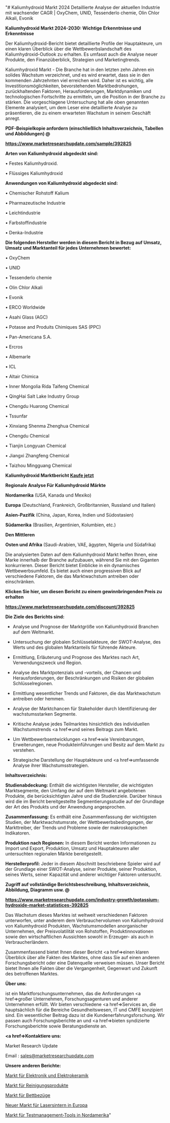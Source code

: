 "# Kaliumhydroxid Markt 2024 Detaillierte Analyse der aktuellen Industrie mit wachsender CAGR | OxyChem, UNID, Tessenderlo chemie, Olin Chlor Alkali, Evonik

<strong>Kaliumhydroxid Markt 2024-2030: Wichtige Erkenntnisse und Erkenntnisse</strong>

Der Kaliumhydroxid-Bericht bietet detaillierte Profile der Hauptakteure, um einen klaren Überblick über die Wettbewerbslandschaft des Kaliumhydroxid-Outlook zu erhalten. Es umfasst auch die Analyse neuer Produkte, den Finanzüberblick, Strategien und Marketingtrends.

Kaliumhydroxid Markt - Die Branche hat in den letzten zehn Jahren ein solides Wachstum verzeichnet, und es wird erwartet, dass sie in den kommenden Jahrzehnten viel erreichen wird. Daher ist es wichtig, alle Investitionsmöglichkeiten, bevorstehenden Marktbedrohungen, zurückhaltenden Faktoren, Herausforderungen, Marktdynamiken und technologischen Fortschritte zu ermitteln, um die Position in der Branche zu stärken. Die vorgeschlagene Untersuchung hat alle oben genannten Elemente analysiert, um dem Leser eine detaillierte Analyse zu präsentieren, die zu einem erwarteten Wachstum in seinem Geschäft anregt.



<strong><b>PDF-Beispielkopie anfordern (einschließlich Inhaltsverzeichnis, Tabellen und Abbildungen) @ </b></strong>

<strong><a href=https://www.marketresearchupdate.com/sample/392825>

<strong>https://www.marketresearchupdate.com/sample/392825</u></a></strong></strong>



<strong>Arten von Kaliumhydroxid abgedeckt sind:</strong>

• Festes Kaliumhydroxid.

• Flüssiges Kaliumhydroxid



<strong>Anwendungen von Kaliumhydroxid abgedeckt sind:</strong>

• Chemischer Rohstoff Kalium

• Pharmazeutische Industrie

• Leichtindustrie

• Farbstoffindustrie

• Denka-Industrie



<strong>Die folgenden Hersteller werden in diesem Bericht in Bezug auf Umsatz, Umsatz und Marktanteil für jedes Unternehmen bewertet:</strong>

• OxyChem

• UNID

• Tessenderlo chemie

• Olin Chlor Alkali

• Evonik

• ERCO Worldwide

• Asahi Glass (AGC)

• Potasse and Produits Chimiques SAS (PPC)

• Pan-Americana S.A.

• Ercros

• Albemarle

• ICL

• Altair Chimica

• Inner Mongolia Rida Taifeng Chemical

• QingHai Salt Lake Industry Group

• Chengdu Huarong Chemical

• Tssunfar

• Xinxiang Shenma Zhenghua Chemical

• Chengdu Chemical

• Tianjin Longyuan Chemical

• Jiangxi Zhangfeng Chemical

• Taizhou Mingguang Chemical



<strong>Kaliumhydroxid Marktbericht <a href=https://www.marketresearchupdate.com/buynow/392825>Kaufe jetzt</a></strong>



<strong>Regionale Analyse Für Kaliumhydroxid Märkte</strong>



<strong>Nordamerika</strong> (USA, Kanada und Mexiko)



<strong>Europa</strong> (Deutschland, Frankreich, Großbritannien, Russland und Italien)



<strong>Asien-Pazifik</strong> (China, Japan, Korea, Indien und Südostasien)



<strong>Südamerika</strong> (Brasilien, Argentinien, Kolumbien, etc.)



<strong>Den Mittleren</strong> 

<strong>Osten und Afrika</strong> (Saudi-Arabien, VAE, ägypten, Nigeria und Südafrika)

Die analysierten Daten auf dem Kaliumhydroxid Markt helfen Ihnen, eine Marke innerhalb der Branche aufzubauen, während Sie mit den Giganten konkurrieren. Dieser Bericht bietet Einblicke in ein dynamisches Wettbewerbsumfeld. Es bietet auch einen progressiven Blick auf verschiedene Faktoren, die das Marktwachstum antreiben oder einschränken.



<strong>Klicken Sie hier, um diesen Bericht zu einem gewinnbringenden Preis zu erhalten
</strong>

<strong><a href=https://www.marketresearchupdate.com/discount/392825>https://www.marketresearchupdate.com/discount/392825</b></u></strong></a>



<strong>Die Ziele des Berichts sind:</strong>

- Analyse und Prognose der Marktgröße von Kaliumhydroxid Branchen auf dem Weltmarkt.

- Untersuchung der globalen Schlüsselakteure, der SWOT-Analyse, des Werts und des globalen Marktanteils für führende Akteure.

- Ermittlung, Erläuterung und Prognose des Marktes nach Art, Verwendungszweck und Region.

- Analyse des Marktpotenzials und -vorteils, der Chancen und Herausforderungen, der Beschränkungen und Risiken der globalen Schlüsselregionen.

- Ermittlung wesentlicher Trends und Faktoren, die das Marktwachstum antreiben oder hemmen.

- Analyse der Marktchancen für Stakeholder durch Identifizierung der wachstumsstarken Segmente.

- Kritische Analyse jedes Teilmarktes hinsichtlich des individuellen Wachstumstrends <a href=>und</a> seines Beitrags zum Markt.

- Um Wettbewerbsentwicklungen <a href=>wie</a> Vereinbarungen, Erweiterungen, neue Produkteinführungen und Besitz auf dem Markt zu verstehen.

- Strategische Darstellung der Hauptakteure und <a href=>umfas</a>sende Analyse ihrer Wachstumsstrategien.



<strong>Inhaltsverzeichnis:</strong>



<strong>Studienabdeckung:</strong> Enthält die wichtigsten Hersteller, die wichtigsten Marktsegmente, den Umfang der auf dem Weltmarkt angebotenen Produkte, die berücksichtigten Jahre und die Studienziele. Darüber hinaus wird die im Bericht bereitgestellte Segmentierungsstudie auf der Grundlage der Art des Produkts und der Anwendung angesprochen.



<strong>Zusammenfassung:</strong> Es enthält eine Zusammenfassung der wichtigsten Studien, der Marktwachstumsrate, der Wettbewerbsbedingungen, der Markttreiber, der Trends und Probleme sowie der makroskopischen Indikatoren.



<strong>Produktion nach Regionen:</strong> In diesem Bericht werden Informationen zu Import und Export, Produktion, Umsatz und Hauptakteuren aller untersuchten regionalen Märkte bereitgestellt.



<strong>Herstellerprofil:</strong> Jeder in diesem Abschnitt beschriebene Spieler wird auf der Grundlage einer SWOT-Analyse, seiner Produkte, seiner Produktion, seines Werts, seiner Kapazität und anderer wichtiger Faktoren untersucht.



<strong><b>Zugriff auf vollständige Berichtsbeschreibung, Inhaltsverzeichnis, Abbildung, Diagramm usw. @ </b></strong>

<strong><a href=https://www.marketresearchupdate.com/industry-growth/potassium-hydroxide-market-statistices-392825>https://www.marketresearchupdate.com/industry-growth/potassium-hydroxide-market-statistices-392825</a></strong>

Das Wachstum dieses Marktes ist weltweit verschiedenen Faktoren unterworfen, unter anderem dem Verbrauchervolumen von Kaliumhydroxid von Kaliumhydroxid Produkten, Wachstumsmodellen anorganischer Unternehmen, der Preisvolatilität von Rohstoffen, Produktinnovationen sowie den wirtschaftlichen Aussichten sowohl in Erzeuger- als auch in Verbraucherländern.

Zusammenfassend bietet Ihnen dieser Bericht <a href=>einen</a> klaren Überblick über alle Fakten des Marktes, ohne dass Sie auf einen anderen Forschungsbericht oder eine Datenquelle verweisen müssen. Unser Bericht bietet Ihnen alle Fakten über die Vergangenheit, Gegenwart und Zukunft des betroffenen Marktes.



<strong>Über uns:</strong>

 ist ein Marktforschungsunternehmen, das die Anforderungen <a href=>großer</a> Unternehmen, Forschungsagenturen und anderer Unternehmen erfüllt. Wir bieten verschiedene <a href=>Services</a> an, die hauptsächlich für die Bereiche Gesundheitswesen, IT und CMFE konzipiert sind. Ein wesentlicher Beitrag dazu ist die Kundenerfahrungsforschung. Wir passen auch Forschungsberichte an und <a href=>bieten</a> syndizierte Forschungsberichte sowie Beratungsdienste an.



<strong><a href=>Kontaktiere uns:</a></strong>

Market Research Update

Email : sales@marketresearchupdate.com



<strong>Unsere anderen Berichte:</strong>

<a href=https://www.linkedin.com/pulse/electronics-electrical-ceramics-market-size>Markt für Elektronik und Elektrokeramik</a>

<a href=https://www.linkedin.com/pulse/cleansing-products-market-2023-remarking-enormous>Markt für Reinigungsprodukte</a>

<a href=https://www.linkedin.com/pulse/duvet-covers-market-analysis-segment-region>Markt für Bettbezüge</a>

<a href=https://www.linkedin.com/pulse/europe-new-laser-sintering-market-current-business-trends>Neuer Markt für Lasersintern in Europa</a>

<a href=https://www.linkedin.com/pulse/north-america-test-management-tools-market-2023-6hysf/>Markt für Testmanagement-Tools in Nordamerika</a>"
